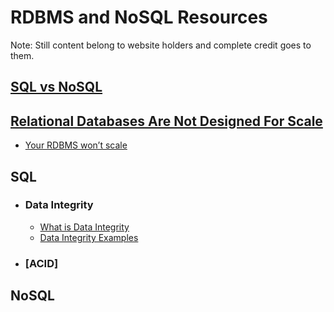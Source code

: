 # RDBMS and NoSQL Resources
Note: Still content belong to website holders and complete credit goes to them.
## [SQL vs NoSQL](https://www.splunk.com/en_us/blog/learn/sql-vs-nosql.html)
## [Relational Databases Are Not Designed For Scale](https://www.marklogic.com/blog/relational-databases-scale/)
- [Your RDBMS won’t scale](https://dleybz.medium.com/your-sql-database-wont-scale-f9d9aae4e6b5)
## SQL
- ### Data Integrity
    - [What is Data Integrity](https://www.splunk.com/en_us/blog/learn/data-integrity.html)
    - [Data Integrity Examples](https://www.ibm.com/blog/data-integrity-examples/)
- ### [ACID]
## NoSQL
